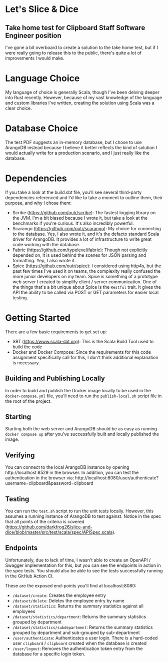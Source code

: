 # Let's Slice & Dice
## Take home test for Clipboard Staff Software Engineer position
I've gone a bit overboard to create a solution to the take home test, but if I were really going to release this to the
public, there's quite a lot of improvements I would make.

# Language Choice
My language of choice is generally Scala, though I've been delving deeper into Rust recently. However, because of my
vast knowledge of the language and custom libraries I've written, creating the solution using Scala was a clear choice.

# Database Choice
The test PDF suggests an in-memory database, but I chose to use ArangoDB instead because I believe it better reflects
the kind of solution I would actually write for a production scenario, and I just really like the database.

# Dependencies
If you take a look at the build.sbt file, you'll see several third-party dependencies referenced and I'd like to take a
moment to outline them, their purpose, and why I chose them:
- Scribe (https://github.com/outr/scribe): The fastest logging library on the JVM. I'm a bit biased because I wrote it,
but take a look at the benchmarks if you're curious. It's also incredibly powerful.
- Scarango (https://github.com/outr/scarango): My choice for connecting to the database. Yes, I also wrote it, and it's
the defacto standard Scala driver for ArangoDB. It provides a lot of infrastructure to write great code working with the
database.
- Fabric (https://github.com/typelevel/fabric): Though not explicitly depended on, it is used behind the scenes for JSON
parsing and formatting. Yep, I also wrote it.
- Spice (https://github.com/outr/spice): I considered using http4s, but the past few times I've used it on teams, the
complexity really confused the more junior developers on my team. Spice is something of a prototype web server I created
to simplify client / server communication. One of the things that's a bit unique about Spice is the `Restful` trait. It
gives the API the ability to be called via POST or GET parameters for easier local testing.

# Getting Started
There are a few basic requirements to get set up:
- SBT (https://www.scala-sbt.org): This is the Scala Build Tool used to build the code
- Docker and Docker Compose: Since the requirements for this code assignment specifically call for this, I don't think
additional explanation is necessary.

## Building and Publishing Locally
In order to build and publish the Docker image locally to be used in the `docker-compose.yml` file, you'll need to run
the `publish-local.sh` script file in the root of the project.

## Starting
Starting both the web server and ArangoDB should be as easy as running `docker compose up` after you've successfully
built and locally published the image.

## Verifying
You can connect to the local ArangoDB instance by opening http://localhost:8529 in the browser. In addition, you can
test the authentication in the browser via: http://localhost:8080/user/authenticate?username=clipboard&password=clipboard

## Testing
You can run the `test.sh` script to run the unit tests locally. However, this assumes a running instance of ArangoDB to
test against. Notice in the spec that all points of the criteria is covered (https://github.com/darkfrog26/slice-and-dice/blob/master/src/test/scala/spec/APISpec.scala).

## Endpoints
Unfortunately, due to lack of time, I wasn't able to create an OpenAPI / Swagger implementation for this, but you can
see the endpoints in action in the spec tests. You should also be able to see the tests successfully running in the
GitHub Action CI.

These are the exposed end-points you'll find at localhost:8080:
- `/dataset/create`: Creates the employee entry
- `/dataset/delete`: Deletes the employee entry by name
- `/dataset/statistics`: Returns the summary statistics against all employees
- `/dataset/statistics/department`: Returns the summary statistics grouped by department
- `/dataset/statistics/subdepartment`: Returns the summary statistics grouped by department and sub-grouped by sub-department
- `/user/authenticate`: Authenticates a user login. There is a hard-coded user `clipboard` / `clipboard` created when the database is created
- `/user/logout`: Removes the authentication token entry from the database for a specific login token.